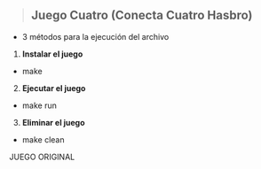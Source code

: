 > ## Juego Cuatro (Conecta Cuatro Hasbro)

- 3 métodos para la ejecución del archivo

1. **Instalar el juego**

- make

2. **Ejecutar el juego**

- make run

3. **Eliminar el juego**

- make clean

JUEGO ORIGINAL
